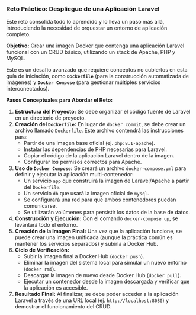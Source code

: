 ### Reto Práctico: Despliegue de una Aplicación Laravel

Este reto consolida todo lo aprendido y lo lleva un paso más allá, introduciendo la necesidad de orquestar un entorno de aplicación completo.

**Objetivo:** Crear una imagen Docker que contenga una aplicación Laravel funcional con un CRUD básico, utilizando un stack de Apache, PHP y MySQL.

Este es un desafío avanzado que requiere conceptos no cubiertos en esta guía de iniciación, como **`Dockerfile`** (para la construcción automatizada de imágenes) y **`Docker Compose`** (para gestionar múltiples servicios interconectados).

**Pasos Conceptuales para Abordar el Reto:**

1.  **Estructura del Proyecto:** Se debe organizar el código fuente de Laravel en un directorio de proyecto.
2.  **Creación del `Dockerfile`:** En lugar de `docker commit`, se debe crear un archivo llamado `Dockerfile`. Este archivo contendrá las instrucciones para:
    *   Partir de una imagen base oficial (ej. `php:8.1-apache`).
    *   Instalar las dependencias de PHP necesarias para Laravel.
    *   Copiar el código de la aplicación Laravel dentro de la imagen.
    *   Configurar los permisos correctos para Apache.
3.  **Uso de `Docker Compose`:** Se creará un archivo `docker-compose.yml` para definir y ejecutar la aplicación multi-contenedor:
    *   Un servicio `app` que construirá la imagen de Laravel/Apache a partir del `Dockerfile`.
    *   Un servicio `db` que usará la imagen oficial de `mysql`.
    *   Se configurará una red para que ambos contenedores puedan comunicarse.
    *   Se utilizarán volúmenes para persistir los datos de la base de datos.
4.  **Construcción y Ejecución:** Con el comando `docker-compose up`, se levantará todo el entorno.
5.  **Creación de la Imagen Final:** Una vez que la aplicación funcione, se puede crear una imagen unificada (aunque la práctica común es mantener los servicios separados) y subirla a Docker Hub.
6.  **Ciclo de Verificación:**
    *   Subir la imagen final a Docker Hub (`docker push`).
    *   Eliminar la imagen del sistema local para simular un nuevo entorno (`docker rmi`).
    *   Descargar la imagen de nuevo desde Docker Hub (`docker pull`).
    *   Ejecutar un contenedor desde la imagen descargada y verificar que la aplicación es accesible.
7.  **Resultado Final:** Al finalizar, se debe poder acceder a la aplicación Laravel a través de una URL local (ej. `http://localhost:8080`) y demostrar el funcionamiento del CRUD.


